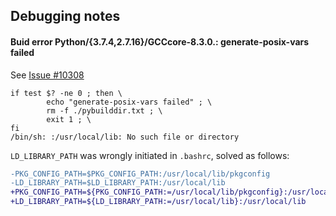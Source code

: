 ## Debugging notes

#### Buid error Python/{3.7.4,2.7.16}/GCCcore-8.3.0.: generate-posix-vars failed

See [Issue #10308](https://github.com/easybuilders/easybuild-easyconfigs/issues/10308)

```
if test $? -ne 0 ; then \
        echo "generate-posix-vars failed" ; \
        rm -f ./pybuilddir.txt ; \
        exit 1 ; \
fi
/bin/sh: :/usr/local/lib: No such file or directory
```

`LD_LIBRARY_PATH` was wrongly initiated in `.bashrc`, solved as follows:

```diff
-PKG_CONFIG_PATH=$PKG_CONFIG_PATH:/usr/local/lib/pkgconfig
-LD_LIBRARY_PATH=$LD_LIBRARY_PATH:/usr/local/lib
+PKG_CONFIG_PATH=${PKG_CONFIG_PATH:=/usr/local/lib/pkgconfig}:/usr/local/lib/pkgconfig
+LD_LIBRARY_PATH=${LD_LIBRARY_PATH:=/usr/local/lib}:/usr/local/lib
```

